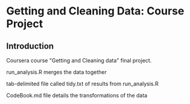 Getting and Cleaning Data: Course Project
=========================================

Introduction
------------
Coursera course "Getting and Cleaning data" final project.


run_analysis.R merges the data together

tab-delimited file called tidy.txt of results from run_analysis.R

CodeBook.md file details the transformations of the data

